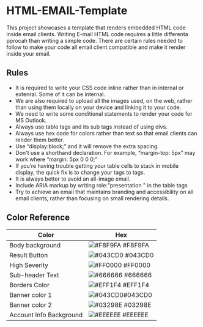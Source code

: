 
# HTML-EMAIL-Template


This project showcases a template that renders embedded HTML code inside email clients.
Writing E-mail HTML code requires a little differenta pprocah than writing a simple code.
There are certain rules needed to follow to make your code all email client compatible and make it render inside your email.



## Rules

- It is required to write your CSS code inline rather than in internal or extenral. Some of it can be internal.
- We are also required to upload all the images used, on the web, rather than using them locally on your device and linking it to your code.
- We need to write some conditional statements to render your code for MS Outlook.
- Always use table tags and its sub tags instead of using divs.
- Always use hex code for colors rather than text so that email clients can render them better. 
- Use “display:block;” and it will remove the extra spacing.
- Don't use a shorthand declaration. For example, “margin-top: 5px” may work where “margin: 5px 0 0 0;” 
- If you’re having trouble getting your table cells to stack in mobile display, the quick fix is to change your <td> tags to <th> tags.
- It is always better to avoid an all-image email.
- Include ARIA markup by writing role:"presentation " in the table tags
- Try to achieve an email that maintains branding and accessibility on all email clients, rather than focusing on small rendering details.


## Color Reference

| Color             | Hex                                                                |
| ----------------- | ------------------------------------------------------------------ |
| Body background | ![#F8F9FA](https://via.placeholder.com/10/f8f9fa?text=+) #F8F9FA |
| Result Button | ![#043CD0](https://via.placeholder.com/10/043CD0?text=+) #043CD0 |
| High Severity | ![#FF0000](https://via.placeholder.com/10/FF0000?text=+) #FF0000 |
| Sub-header Text  | ![#666666](https://via.placeholder.com/10/666666?text=+) #666666 |
| Borders Color | ![#EFF1F4](https://via.placeholder.com/10/EFF1F4?text=+) #EFF1F4 |
| Banner color 1| ![#043CD0](https://via.placeholder.com/10/043CD0?text=+)#043CD0 |
| Banner color 2 | ![#03298E](https://via.placeholder.com/10/03298E?text=+) #03298E |
| Account Info Background  | ![#EEEEEE](https://via.placeholder.com/10/EEEEEE?text=+) #EEEEEE |

